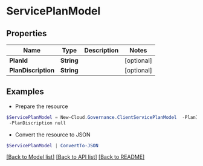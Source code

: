 # ServicePlanModel
## Properties

Name | Type | Description | Notes
------------ | ------------- | ------------- | -------------
**PlanId** | **String** |  | [optional] 
**PlanDiscription** | **String** |  | [optional] 

## Examples

- Prepare the resource
```powershell
$ServicePlanModel = New-Cloud.Governance.ClientServicePlanModel  -PlanId null `
 -PlanDiscription null
```

- Convert the resource to JSON
```powershell
$ServicePlanModel | ConvertTo-JSON
```

[[Back to Model list]](../README.md#documentation-for-models) [[Back to API list]](../README.md#documentation-for-api-endpoints) [[Back to README]](../README.md)

